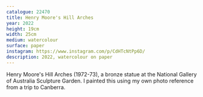 ```yaml
---
catalogue: 22470
title: Henry Moore's Hill Arches
year: 2022
height: 19cm
width: 25cm
medium: watercolour
surface: paper
instagram: https://www.instagram.com/p/CdHTcNtPp6D/
description: 2022, watercolour on paper
---
```

Henry Moore's Hill Arches (1972-73), a bronze statue at the National Gallery of Australia Sculpture Garden. I painted this using my own photo reference from a trip to Canberra.
